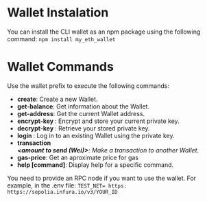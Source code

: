 # Wallet Instalation
You can install the CLI wallet as an npm package using the following command:
```npm install my_eth_wallet```

# Wallet Commands

Use the wallet prefix to execute the following commands:

- **create**: Create a new Wallet.
- **get-balance**: Get information about the Wallet.
- **get-address**: Get the current Wallet address.
- **encrypt-key <key> <password>**: Encrypt and store your current private key.
- **decrypt-key <password>**: Retrieve your stored private key.
- **login <private key>**: Log in to an existing Wallet using the private key.
- **transaction <password> <address to send> <amount to send (Wei)>**: Make a transaction to another Wallet.
- **gas-price**: Get an aproximate price for gas
- **help [command]**: Display help for a specific command.

You need to provide an RPC node if you want to use the wallet. For example, in the .env file:
```TEST_NET= https: https://sepolia.infura.io/v3/YOUR_ID```
